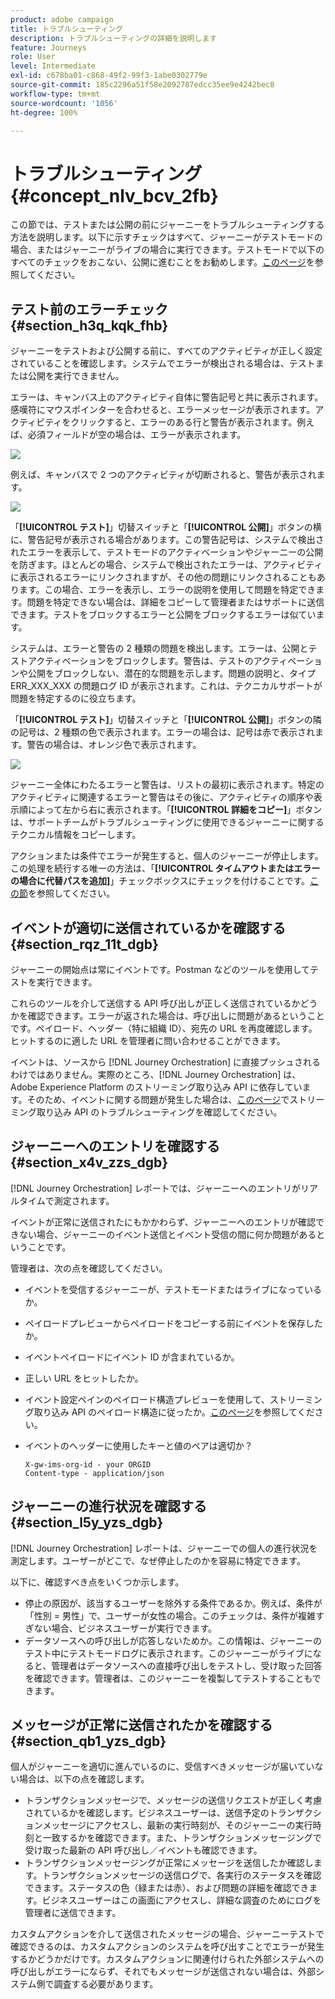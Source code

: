```yaml
---
product: adobe campaign
title: トラブルシューティング
description: トラブルシューティングの詳細を説明します
feature: Journeys
role: User
level: Intermediate
exl-id: c678ba01-c868-49f2-99f3-1abe0302779e
source-git-commit: 185c2296a51f58e2092787edcc35ee9e4242bec8
workflow-type: tm+mt
source-wordcount: '1056'
ht-degree: 100%

---
```


# トラブルシューティング{#concept_nlv_bcv_2fb}

この節では、テストまたは公開の前にジャーニーをトラブルシューティングする方法を説明します。以下に示すチェックはすべて、ジャーニーがテストモードの場合、またはジャーニーがライブの場合に実行できます。テストモードで以下のすべてのチェックをおこない、公開に進むことをお勧めします。[このページ](../building-journeys/testing-the-journey.md)を参照してください。

## テスト前のエラーチェック{#section_h3q_kqk_fhb}

ジャーニーをテストおよび公開する前に、すべてのアクティビティが正しく設定されていることを確認します。システムでエラーが検出される場合は、テストまたは公開を実行できません。

エラーは、キャンバス上のアクティビティ自体に警告記号と共に表示されます。感嘆符にマウスポインターを合わせると、エラーメッセージが表示されます。アクティビティをクリックすると、エラーのある行と警告が表示されます。例えば、必須フィールドが空の場合は、エラーが表示されます。

![](../assets/journey63.png)

例えば、キャンバスで 2 つのアクティビティが切断されると、警告が表示されます。

![](../assets/canvas-disconnected.png)

「**[!UICONTROL テスト]**」切替スイッチと「**[!UICONTROL 公開]**」ボタンの横に、警告記号が表示される場合があります。この警告記号は、システムで検出されたエラーを表示して、テストモードのアクティベーションやジャーニーの公開を防ぎます。ほとんどの場合、システムで検出されたエラーは、アクティビティに表示されるエラーにリンクされますが、その他の問題にリンクされることもあります。この場合、エラーを表示し、エラーの説明を使用して問題を特定できます。問題を特定できない場合は、詳細をコピーして管理者またはサポートに送信できます。テストをブロックするエラーと公開をブロックするエラーは似ています。

システムは、エラーと警告の 2 種類の問題を検出します。エラーは、公開とテストアクティベーションをブロックします。警告は、テストのアクティベーションや公開をブロックしない、潜在的な問題を示します。問題の説明と、タイプ ERR_XXX_XXX の問題ログ ID が表示されます。これは、テクニカルサポートが問題を特定するのに役立ちます。

「**[!UICONTROL テスト]**」切替スイッチと「**[!UICONTROL 公開]**」ボタンの隣の記号は、2 種類の色で表示されます。エラーの場合は、記号は赤で表示されます。警告の場合は、オレンジ色で表示されます。

![](../assets/journey75.png)

ジャーニー全体にわたるエラーと警告は、リストの最初に表示されます。特定のアクティビティに関連するエラーと警告はその後に、アクティビティの順序や表示順によって左から右に表示されます。「**[!UICONTROL 詳細をコピー]**」ボタンは、サポートチームがトラブルシューティングに使用できるジャーニーに関するテクニカル情報をコピーします。

アクションまたは条件でエラーが発生すると、個人のジャーニーが停止します。この処理を続行する唯一の方法は、「**[!UICONTROL タイムアウトまたはエラーの場合に代替パスを追加]**」チェックボックスにチェックを付けることです。[この節](../building-journeys/using-the-journey-designer.md#paths)を参照してください。

## イベントが適切に送信されているかを確認する{#section_rqz_11t_dgb}

ジャーニーの開始点は常にイベントです。Postman などのツールを使用してテストを実行できます。

これらのツールを介して送信する API 呼び出しが正しく送信されているかどうかを確認できます。エラーが返された場合は、呼び出しに問題があるということです。ペイロード、ヘッダー（特に組織 ID）、宛先の URL を再度確認します。ヒットするのに適した URL を管理者に問い合わせることができます。

イベントは、ソースから [!DNL Journey Orchestration] に直接プッシュされるわけではありません。実際のところ、[!DNL Journey Orchestration]  は、Adobe Experience Platform のストリーミング取り込み API に依存しています。そのため、イベントに関する問題が発生した場合は、[このページ](https://experienceleague.adobe.com/docs/experience-platform/ingestion/streaming/troubleshooting.html?lang=ja)でストリーミング取り込み API のトラブルシューティングを確認してください。

## ジャーニーへのエントリを確認する{#section_x4v_zzs_dgb}

[!DNL Journey Orchestration] レポートでは、ジャーニーへのエントリがリアルタイムで測定されます。

イベントが正常に送信されたにもかかわらず、ジャーニーへのエントリが確認できない場合、ジャーニーのイベント送信とイベント受信の間に何か問題があるということです。

管理者は、次の点を確認してください。

* イベントを受信するジャーニーが、テストモードまたはライブになっているか。
* ペイロードプレビューからペイロードをコピーする前にイベントを保存したか。
* イベントペイロードにイベント ID が含まれているか。
* 正しい URL をヒットしたか。
* イベント設定ペインのペイロード構造プレビューを使用して、ストリーミング取り込み API のペイロード構造に従ったか。[このページ](../event/previewing-the-payload.md)を参照してください。
* イベントのヘッダーに使用したキーと値のペアは適切か？

   ```
   X-gw-ims-org-id - your ORGID
   Content-type - application/json
   ```

## ジャーニーの進行状況を確認する{#section_l5y_yzs_dgb}

[!DNL Journey Orchestration] レポートは、ジャーニーでの個人の進行状況を測定します。ユーザーがどこで、なぜ停止したのかを容易に特定できます。

以下に、確認すべき点をいくつか示します。

* 停止の原因が、該当するユーザーを除外する条件であるか。例えば、条件が「性別 = 男性」で、ユーザーが女性の場合。このチェックは、条件が複雑すぎない場合、ビジネスユーザーが実行できます。
* データソースへの呼び出しが応答しないためか。この情報は、ジャーニーのテスト中にテストモードログに表示されます。このジャーニーがライブになると、管理者はデータソースへの直接呼び出しをテストし、受け取った回答を確認できます。管理者は、このジャーニーを複製してテストすることもできます。

## メッセージが正常に送信されたかを確認する{#section_qb1_yzs_dgb}

個人がジャーニーを適切に進んでいるのに、受信すべきメッセージが届いていない場合は、以下の点を確認します。

* トランザクションメッセージで、メッセージの送信リクエストが正しく考慮されているかを確認します。ビジネスユーザーは、送信予定のトランザクションメッセージにアクセスし、最新の実行時刻が、そのジャーニーの実行時刻と一致するかを確認できます。また、トランザクションメッセージングで受け取った最新の API 呼び出し／イベントも確認できます。
* トランザクションメッセージングが正常にメッセージを送信したか確認します。トランザクションメッセージの送信ログで、各実行のステータスを確認できます。ステータスの色（緑または赤）、および問題の詳細を確認できます。ビジネスユーザーはこの画面にアクセスし、詳細な調査のためにログを管理者に送信できます。

カスタムアクションを介して送信されたメッセージの場合、ジャーニーテストで確認できるのは、カスタムアクションのシステムを呼び出すことでエラーが発生するかどうかだけです。カスタムアクションに関連付けられた外部システムへの呼び出しがエラーにならず、それでもメッセージが送信されない場合は、外部システム側で調査する必要があります。
